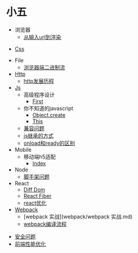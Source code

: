 # 小五

- 浏览器
  * [从输入url到渲染](浏览器/从输入url到渲染.md)
* [Css](css.md)
- File
  * [浏览器端二进制流](file/浏览器端二进制流.md)
- [Http](http/http.md)
  * [http发展历程](http/http发展历程.md)
- [Js](js/js.md)
  - 高级程序设计
    * [First](js/高级程序设计/first.md)
  - 你不知道的javascript
    * [Object.create](js/你不知道的javascript/Object.create.md)
    * [This](js/你不知道的javascript/this.md)
  * [兼容问题](js/兼容问题.md)
  * [js继承的方式](js/js继承的方式.md)
  * [onload和ready的区别](js/onload和ready的区别.md)
- Mobile
  - 移动端h5适配
    * [Index](mobile/移动端h5适配/index.md)
- Node
  * [脚手架问题](node/脚手架问题.md)
- React
  * [Diff Dom](react/diff-dom.md)
  * [React Fiber](react/react-fiber.md)
  * [react优化](react/react优化.md)
- [Webpack](webpack/webpack.md)
  * [webpack 实战](webpack/webpack 实战.md)
  * [webpack编译流程](webpack/webpack编译流程.md)
* [安全问题](安全问题.md)
* [前端性能优化](前端性能优化.md)
